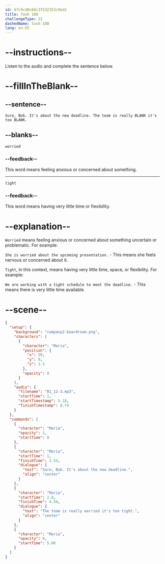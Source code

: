 ```yaml
---
id: 67c9cd8c68c3f532353c9ed2
title: Task 108
challengeType: 22
dashedName: task-108
lang: en-US
---
```


<!-- (Audio) Maria: Sure, Bob. It's about the new deadline. The team is really worried it's too tight. -->

# --instructions--

Listen to the audio and complete the sentence below.  

# --fillInTheBlank--

## --sentence--

`Sure, Bob. It's about the new deadline. The team is really BLANK it's too BLANK.`  

## --blanks--

`worried`  

### --feedback--

This word means feeling anxious or concerned about something.  

---  

`tight`  

### --feedback--

This word means having very little time or flexibility.  

# --explanation--

`Worried` means feeling anxious or concerned about something uncertain or problematic. For example:

`She is worried about the upcoming presentation.` - This means she feels nervous or concerned about it.

`Tight`, in this context, means having very little time, space, or flexibility. For example:

`We are working with a tight schedule to meet the deadline.` - This means there is very little time available.

# --scene--

```json
{
  "setup": {
    "background": "company2-boardroom.png",
    "characters": [
      {
        "character": "Maria",
        "position": {
          "x": 50,
          "y": 0,
          "z": 1.5
        },
        "opacity": 0
      }
    ],
    "audio": {
      "filename": "B1_12-3.mp3",
      "startTime": 1,
      "startTimestamp": 5.18,
      "finishTimestamp": 8.74
    }
  },
  "commands": [
    {
      "character": "Maria",
      "opacity": 1,
      "startTime": 0
    },
    {
      "character": "Maria",
      "startTime": 1,
      "finishTime": 2.54,
      "dialogue": {
        "text": "Sure, Bob. It's about the new deadline.",
        "align": "center"
      }
    },
    {
      "character": "Maria",
      "startTime": 2.8,
      "finishTime": 4.56,
      "dialogue": {
        "text": "The team is really worried it's too tight.",
        "align": "center"
      }
    },
    {
      "character": "Maria",
      "opacity": 0,
      "startTime": 5.06
    }
  ]
}
```
